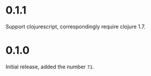 # 0.1.1

Support clojurescript, correspondingly require clojure 1.7.

# 0.1.0

Initial release, added the number `71`.
